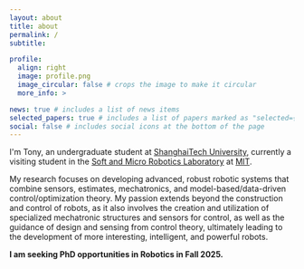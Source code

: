 ```yaml
---
layout: about
title: about
permalink: /
subtitle:

profile:
  align: right
  image: profile.png
  image_circular: false # crops the image to make it circular
  more_info: >

news: true # includes a list of news items
selected_papers: true # includes a list of papers marked as "selected={true}"
social: false # includes social icons at the bottom of the page
---
```


I'm Tony, an undergraduate student at [ShanghaiTech University](https://www.shanghaitech.edu.cn/), currently a visiting student in the [Soft and Micro Robotics Laboratory](https://smrl.mit.edu/) at [MIT](https://mit.edu/).

My research focuses on developing advanced, robust robotic systems that combine sensors, estimates, mechatronics, and model-based/data-driven control/optimization theory. My passion extends beyond the construction and control of robots, as it also involves the creation and utilization of specialized mechatronic structures and sensors for control, as well as the guidance of design and sensing from control theory, ultimately leading to the development of more interesting, intelligent, and powerful robots.

**I am seeking PhD opportunities in Robotics in Fall 2025.**
